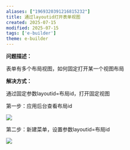 ```yaml
---
aliases: ["1969320391216815232"]
title: 通过layoutid打开表单视图
created: 2025-07-15
modified: 2025-07-15
tags: ['e-builder']
theme: e-builder
---
```


**问题描述：**

表单有多个布局视图，如何固定打开某一个视图布局

**解决方式：**

通过固定参数layoutid=布局id，打开固定视图

第一步：应用后台查看布局id

![](3c47b1dc05a328f6136467fc74c4b165.jpg)

第二步：新建菜单，设置参数layoutid=布局id

![](1f09cdd3016a1612433d8f0abe900b8a.jpg)